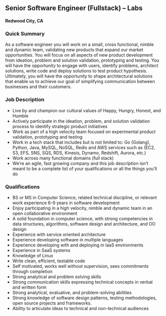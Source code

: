 ## Senior Software Engineer (Fullstack) – Labs
#### Redwood City, CA

### Quick Summary
As a software engineer you will work on a small, cross functional, nimble and dynamic team, validating new products that expand our market opportunities. You will focus on all aspects of new product development from ideation, problem and solution validation, prototyping and testing. You will have the opportunity to engage with users, identify problems, architect solutions, write code and deploy solutions to test product hypothesis. Ultimately, you will have the opportunity to shape architectural solutions that enable us to achieve our goal of simplifying communication between businesses and their customers.

### Job Description
+	Live by and champion our cultural values of Happy, Hungry, Honest, and Humble
+	Actively participate in the ideation, problem, and solution validation process to identify strategic product initiatives
+	Work as part of a high velocity team focused on experimental product validation, prototyping and testing
+	Work in a tech stack that includes but is not limited to: Go (Golang), Python, Java, MySQL, NoSQL, Redis and AWS services such as (EC2, S3, EFS, SNS, SQS, RDS, Kinesis, Dynamo, Redshift, Aurora, etc.)
+	Work across many functional domains (full stack)
+	We’re an agile, fast growing company and this job description isn’t meant to be a complete list of your qualifications or all the things you’ll do

### Qualifications
+	BS or MS in Computer Science, related technical discipline, or relevant work experience 6-9 years in software development
+	Enjoy participating in a high velocity, nimble and dynamic team in an open collaborative environment
+	A solid foundation in computer science, with strong competencies in data structures, algorithms, software design and architecture, and OO design
+	Experience with service oriented architecture
+	Experience developing software in multiple languages
+	Experience developing with and deploying in IaaS environments
+	Experience in SaaS systems
+	Knowledge of Linux
+	Write clean, efficient, testable code
+	Self motivated, works well without supervision, sees commitments through completion
+	Strong analytical and problem solving skills
+	Strong communication skills expressing technical concepts in verbal and written form
+	Strong analytical, evaluative, and problem-solving abilities
+	Strong knowledge of software design patterns, testing methodologies, open source projects and frameworks.
+	Ability to articulate ideas to technical and non-technical audiences

